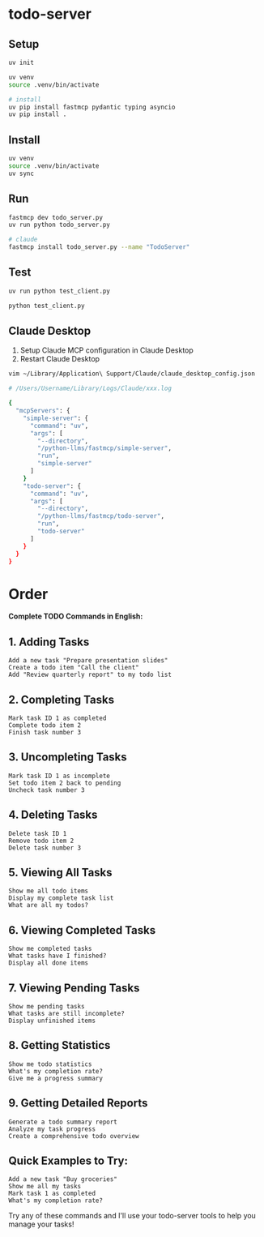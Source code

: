 # todo-server

## Setup

```sh
uv init

uv venv
source .venv/bin/activate

# install
uv pip install fastmcp pydantic typing asyncio
uv pip install .
```

## Install

```sh
uv venv
source .venv/bin/activate
uv sync
```

## Run

```sh
fastmcp dev todo_server.py
uv run python todo_server.py

# claude
fastmcp install todo_server.py --name "TodoServer"
```

## Test

```sh
uv run python test_client.py

python test_client.py
```

## Claude Desktop

1. Setup Claude MCP configuration in Claude Desktop
2. Restart Claude Desktop

```sh
vim ~/Library/Application\ Support/Claude/claude_desktop_config.json

# /Users/Username/Library/Logs/Claude/xxx.log

{
  "mcpServers": {
    "simple-server": {
      "command": "uv",
      "args": [
        "--directory",
        "/python-llms/fastmcp/simple-server",
        "run",
        "simple-server"
      ]
    }
    "todo-server": {
      "command": "uv",
      "args": [
        "--directory",
        "/python-llms/fastmcp/todo-server",
        "run",
        "todo-server"
      ]
    }
  }
}
```

# Order

**Complete TODO Commands in English:**

## 1. Adding Tasks
```
Add a new task "Prepare presentation slides"
Create a todo item "Call the client"
Add "Review quarterly report" to my todo list
```

## 2. Completing Tasks
```
Mark task ID 1 as completed
Complete todo item 2
Finish task number 3
```

## 3. Uncompleting Tasks
```
Mark task ID 1 as incomplete
Set todo item 2 back to pending
Uncheck task number 3
```

## 4. Deleting Tasks
```
Delete task ID 1
Remove todo item 2
Delete task number 3
```

## 5. Viewing All Tasks
```
Show me all todo items
Display my complete task list
What are all my todos?
```

## 6. Viewing Completed Tasks
```
Show me completed tasks
What tasks have I finished?
Display all done items
```

## 7. Viewing Pending Tasks
```
Show me pending tasks
What tasks are still incomplete?
Display unfinished items
```

## 8. Getting Statistics
```
Show me todo statistics
What's my completion rate?
Give me a progress summary
```

## 9. Getting Detailed Reports
```
Generate a todo summary report
Analyze my task progress
Create a comprehensive todo overview
```

## Quick Examples to Try:
```
Add a new task "Buy groceries"
Show me all my tasks
Mark task 1 as completed
What's my completion rate?
```

Try any of these commands and I'll use your todo-server tools to help you manage your tasks!